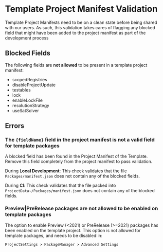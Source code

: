 # Template Project Manifest Validation

Template Project Manifests need to be on a clean state before being shared with our users. As such, this validation takes cares of flagging any blocked field that might have been added to the project manifest as part of the development process

## Blocked Fields

The following fields are **not allowed** to be present in a template project manifest:
* scopedRegistries
* disableProjectUpdate
* testables
* lock
* enableLockFile
* resolutionStrategy
* useSatSolver

## Errors
### The `{fieldName}` field in the project manifest is not a valid field for template packages

A blocked field has been found in the Project Manifest of the Template. Remove this field completely from the project manifest to pass validation.

During **Local Development**: This check validates that the file `Packages/manifest.json` does not contain any of the blocked fields.

During **CI**: This check validates that the file packed into `ProjectData~/Packages/manifest.json` does not contain any of the blocked fields.

### Preview|PreRelease packages are not allowed to be enabled on template packages

The option to enable Preview (<2021) or PreRelease (>=2021) packages has been enabled on the template project. This option is not allowed for template packages, and needs to be disabled in:

`ProjectSettings > PackageManager > Advanced Settings`
